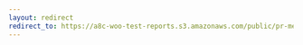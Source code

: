 ```yaml
---
layout: redirect
redirect_to: https://a8c-woo-test-reports.s3.amazonaws.com/public/pr-merge/40408/e2e/index.html
---
```

